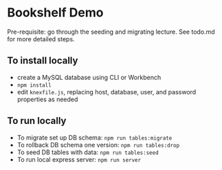 # Bookshelf Demo

Pre-requisite: go through the seeding and migrating lecture. See todo.md for more detailed steps.

## To install locally

- create a MySQL database using CLI or Workbench
- `npm install`
- edit `knexfile.js`, replacing host, database, user, and password properties as needed

## To run locally

- To migrate set up DB schema: `npm run tables:migrate`
- To rollback DB schema one version: `npm run tables:drop`
- To seed DB tables with data: `npm run tables:seed`
- To run local express server: `npm run server`
